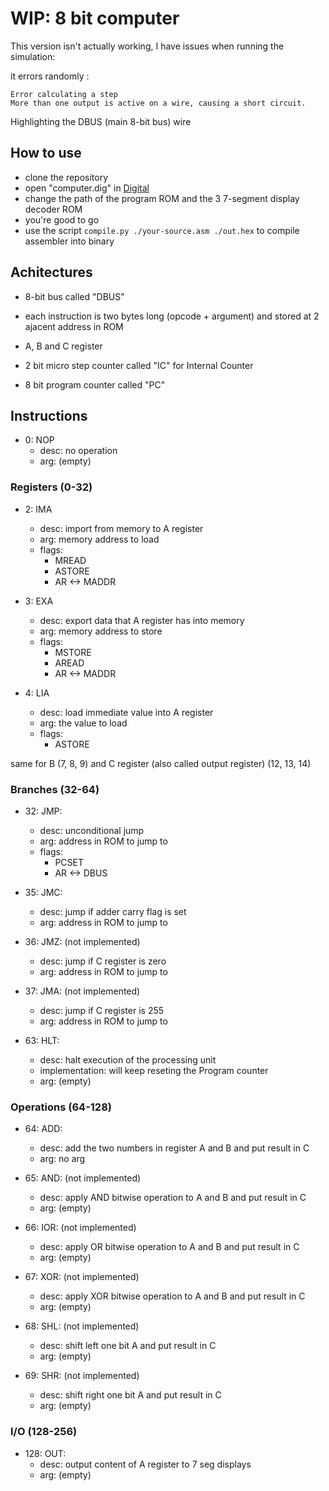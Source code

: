 # WIP: 8 bit computer

This version isn't actually working, I have issues when running the simulation:

it errors randomly :

```
Error calculating a step
More than one output is active on a wire, causing a short circuit.
```

Highlighting the DBUS (main 8-bit bus) wire

## How to use

- clone the repository
- open "computer.dig" in [Digital](https://github.com/hneemann/Digital)
- change the path of the program ROM and the 3 7-segment display decoder ROM 
- you're good to go
- use the script `compile.py ./your-source.asm ./out.hex` to compile assembler into binary

## Achitectures

- 8-bit bus called "DBUS"
- each instruction is two bytes long (opcode + argument) and stored at 2 ajacent address in ROM
- A, B and C register

- 2 bit micro step counter called "IC" for Internal Counter
- 8 bit program counter called "PC"

## Instructions

- 0: NOP
  - desc: no operation
  - arg: (empty)

### Registers (0-32)

- 2: IMA
  - desc: import from memory to A register
  - arg: memory address to load
  - flags:
    - MREAD
    - ASTORE
    - AR <-> MADDR

- 3: EXA
  - desc: export data that A register has into memory
  - arg: memory address to store
  - flags:
    - MSTORE
    - AREAD
    - AR <-> MADDR

- 4: LIA
  - desc: load immediate value into A register
  - arg: the value to load
  - flags:
    - ASTORE

same for B (7, 8, 9) and C register (also called output register) (12, 13, 14)

### Branches (32-64)

- 32: JMP:
  - desc: unconditional jump
  - arg: address in ROM to jump to
  - flags:
    - PCSET
    - AR <-> DBUS

- 35: JMC:
  - desc: jump if adder carry flag is set
  - arg: address in ROM to jump to
  
- 36: JMZ: (not implemented)
  - desc: jump if C register is zero
  - arg: address in ROM to jump to

- 37: JMA: (not implemented)
  - desc: jump if C register is 255
  - arg: address in ROM to jump to

- 63: HLT:
  - desc: halt execution of the processing unit
  - implementation: will keep reseting the Program counter
  - arg: (empty)

### Operations (64-128)

- 64: ADD:
  - desc: add the two numbers in register A and B and put result in C
  - arg: no arg

- 65: AND: (not implemented)
  - desc: apply AND bitwise operation to A and B and put result in C
  - arg: (empty)

- 66: IOR: (not implemented)
  - desc: apply OR bitwise operation to A and B and put result in C
  - arg: (empty)

- 67: XOR: (not implemented)
  - desc: apply XOR bitwise operation to A and B and put result in C
  - arg: (empty)

- 68: SHL: (not implemented)
  - desc: shift left one bit A and put result in C
  - arg: (empty)

- 69: SHR: (not implemented)
  - desc: shift right one bit A and put result in C
  - arg: (empty)

### I/O (128-256)

- 128: OUT:
  - desc: output content of A register to 7 seg displays
  - arg: (empty)
